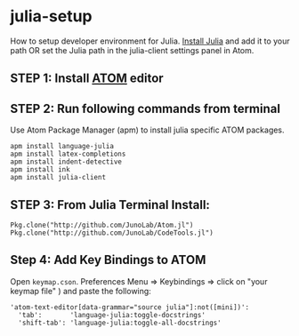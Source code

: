 # julia-setup
How to setup developer environment for Julia. [Install Julia](https://julialang.org/downloads/platform.html) and add it to your path OR set the Julia path in the julia-client settings panel in Atom.

## STEP 1: Install [ATOM](https://atom.io/) editor

## STEP 2: Run following commands from terminal
Use Atom Package Manager (apm) to install julia specific ATOM packages.

```
apm install language-julia
apm install latex-completions
apm install indent-detective
apm install ink
apm install julia-client
```

## STEP 3: From Julia Terminal Install:
```
Pkg.clone("http://github.com/JunoLab/Atom.jl")
Pkg.clone("http://github.com/JunoLab/CodeTools.jl")
```

## Step 4: Add Key Bindings to ATOM 
Open `keymap.cson`. Preferences Menu => Keybindings => click on "your keymap file" ) and paste the following:
```
'atom-text-editor[data-grammar="source julia"]:not([mini])':
  'tab':       'language-julia:toggle-docstrings'
  'shift-tab': 'language-julia:toggle-all-docstrings'
```
